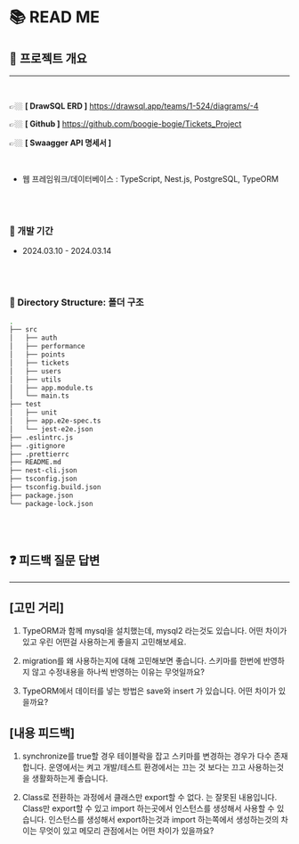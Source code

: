 # 📚 READ ME

## 📌 프로젝트 개요

---

<br>

👉🏼 **[ DrawSQL ERD ]** https://drawsql.app/teams/1-524/diagrams/-4
<br>

👉🏼 **[ Github ]** https://github.com/boogie-bogie/Tickets_Project
<br>

👉🏼 **[ Swaagger API 명세서 ]**

<br>

- 웹 프레임워크/데이터베이스 : TypeScript, Nest.js, PostgreSQL, TypeORM

<br><br>

### 🔧 개발 기간

- 2024.03.10 - 2024.03.14

<br><br>

### 📁 Directory Structure: 폴더 구조

```bash
.
├── src
│   ├── auth
│   ├── performance
│   ├── points
│   ├── tickets
│   ├── users
│   ├── utils
│   ├── app.module.ts
│   └── main.ts
├── test
│   ├── unit
│   ├── app.e2e-spec.ts
│   └── jest-e2e.json
├── .eslintrc.js
├── .gitignore
├── .prettierrc
├── README.md
├── nest-cli.json
├── tsconfig.json
├── tsconfig.build.json
├── package.json
└── package-lock.json

```

<br><br>

## ❓ 피드백 질문 답변

---

## [고민 거리]

1. TypeORM과 함께 mysql을 설치했는데, mysql2 라는것도 있습니다. 어떤 차이가 있고 우린 어떤걸 사용하는게 좋을지 고민해보세요.

2. migration를 왜 사용하는지에 대해 고민해보면 좋습니다. 스키마를 한번에 반영하지 않고 수정내용을 하나씩 반영하는 이유는 무엇일까요?

3. TypeORM에서 데이터를 넣는 방법은 save와 insert 가 있습니다. 어떤 차이가 있을까요?

## [내용 피드백]

1. synchronize를 true할 경우 테이블락을 잡고 스키마를 변경하는 경우가 다수 존재합니다. 운영에서는 켜고 개발/테스트 환경에서는 끄는 것 보다는 끄고 사용하는것을 생활화하는게 좋습니다.

2. Class로 전환하는 과정에서 클래스만 export할 수 없다. 는 잘못된 내용입니다. Class만 export할 수 있고 import 하는곳에서 인스턴스를 생성해서 사용할 수 있습니다. 인스턴스를 생성해서 export하는것과 import 하는쪽에서 생성하는것의 차이는 무엇이 있고 메모리 관점에서는 어떤 차이가 있을까요?

